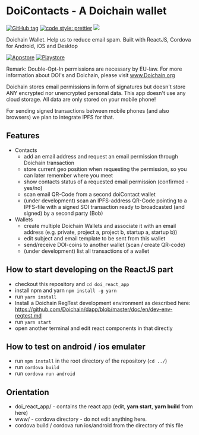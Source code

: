 # DoiContacts - A Doichain wallet 

[![GitHub tag](https://img.shields.io/badge/dynamic/json.svg?url=https://raw.githubusercontent.com/inspiraluna/doiContacts/master/package.json&query=$.version&label=Version)](https://github.com/inspiraluna/doiContacts)
[![code style: prettier](https://img.shields.io/badge/code_style-prettier-ff69b4.svg?style=flat-square)](https://github.com/prettier/prettier)
![](https://img.shields.io/github/license/inspiraluna/doiContacts.svg)

Doichain Wallet. Help us to reduce email spam.
Built with ReactJS, Cordova for Android, iOS and Desktop

[![Appstore](https://raw.githubusercontent.com/inspiraluna/doiContacts/master/doc/images/app-store-badge.svg)](https://apps.apple.com/us/app/doi-contacts/id1484393443)
[![Playstore](https://raw.githubusercontent.com/inspiraluna/doiContacts/master/doc/images/play-store-badge.svg)](https://play.google.com/store/apps/details?id=org.doichain.contacts.app)


Remark: Double-Opt-In permissions are necessary by EU-law.
For more information about DOI's and Doichain, please visit www.Doichain.org

Doichain stores email permissions in form of signatures but doesn't store ANY encrypted nor unencrypted personal data.
This app doesn't use any cloud storage. All data are only stored on your mobile phone!

For sending signed transactions between mobile phones (and also browsers) we plan to integrate IPFS for that.

## Features
- Contacts
    - add an email address and request an email permission through Doichain transaction
    - store current geo position when requesting the permission, so you can later remember where you meet
    - show contacts status of a requested email permission (confirmed - yes/no)
    - scan email QR-Code from a second doiContact wallet
    - (under development) scan an IPFS-address QR-Code pointing to a IPFS-file with a signed SOI transaction ready to broadcasted (and signed) by a second party (Bob)
- Wallets
    - create multiple Doichain Wallets and associate it with an email address (e.g. private, project a, project b, startup a, startup b))
    - edit subject and email template to be sent from this wallet
    - send/receive DOI-coins to another wallet (scan / create QR-code)
    - (under development) list all transactions of a wallet

## How to start developing on the ReactJS part
- checkout this repository and ```cd doi_react_app```
- install npm and yarn ```npm install -g yarn```
- run ```yarn install```
- Install a Doichain RegTest development environment as described here: https://github.com/Doichain/dapp/blob/master/doc/en/dev-env-regtest.md 
- run ```yarn start```
- open another terminal and edit react components in that directly

## How to test on android / ios emulater
- run ```npm install``` in the root directory of the repository (```cd ../```)
- run ```cordova build```
- run ```cordova run android```


## Orientation
- doi_react_app/ - contains the react app (edit, **yarn start**, **yarn build** from here)
- www/ - cordova directory - do not edit anything here.
- cordova build / cordova run ios/android from the directory of this file
